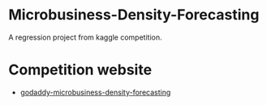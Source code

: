# Microbusiness-Density-Forecasting
A regression project from kaggle competition.
# Competition website
* <a href="https://www.kaggle.com/competitions/godaddy-microbusiness-density-forecasting">godaddy-microbusiness-density-forecasting</a>
